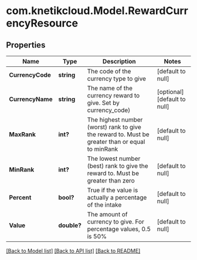 # com.knetikcloud.Model.RewardCurrencyResource
## Properties

Name | Type | Description | Notes
------------ | ------------- | ------------- | -------------
**CurrencyCode** | **string** | The code of the currency type to give | [default to null]
**CurrencyName** | **string** | The name of the currency reward to give.  Set by currency_code) | [optional] [default to null]
**MaxRank** | **int?** | The highest number (worst) rank to give the reward to. Must be greater than or equal to minRank | [default to null]
**MinRank** | **int?** | The lowest number (best) rank to give the reward to. Must be greater than zero | [default to null]
**Percent** | **bool?** | True if the value is actually a percentage of the intake | [default to null]
**Value** | **double?** | The amount of currency to give. For percentage values, 0.5 is 50% | [default to null]

[[Back to Model list]](../README.md#documentation-for-models) [[Back to API list]](../README.md#documentation-for-api-endpoints) [[Back to README]](../README.md)

